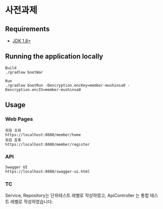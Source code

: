 # 사전과제

## Requirements

- [JDK 1.8+](http://www.oracle.com/technetwork/java/javase/downloads/jdk8-downloads-2133151.html)

## Running the application locally

```shell
Build
./gradlew bootWar

Run
./gradlew bootRun -Dencryption.encKey=member-mushinsa0 -Dencryption.encIV=member-mushinsa0
```

## Usage
### Web Pages
```shell
회원 조회
https://localhost:8080/member/home
회원 등록
https://localhost:8080/member/register
```
### API
```shell
Swagger UI
https://localhost:8080/swagger-ui.html
```

### TC
Service, Repository는 단위테스트 레벨로 작성하였고, ApiController 는 통합 테스트 레벨로 작성하였습니다.